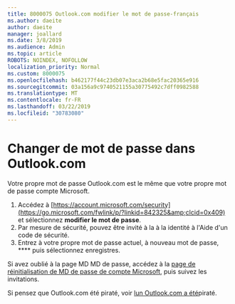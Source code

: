 ```yaml
---
title: 8000075 Outlook.com modifier le mot de passe-français
ms.author: daeite
author: daeite
manager: joallard
ms.date: 3/8/2019
ms.audience: Admin
ms.topic: article
ROBOTS: NOINDEX, NOFOLLOW
localization_priority: Normal
ms.custom: 8000075
ms.openlocfilehash: b462177f44c23db07e3aca2b68e5fac20365e916
ms.sourcegitcommit: 03a156a9c9740521155a30775492c7dff0982588
ms.translationtype: MT
ms.contentlocale: fr-FR
ms.lasthandoff: 03/22/2019
ms.locfileid: "30783080"
---
```

# <a name="changer-votre-mot-de-passe-dans-outlookcom"></a>Changer de mot de passe dans Outlook.com

Votre propre mot de passe Outlook.com est le même que votre propre mot de passe compte Microsoft.

1. Accédez à [https://account.microsoft.com/security](https://go.microsoft.com/fwlink/p/?linkid=842325&amp;clcid=0x409) et sélectionnez **modifier le mot de passe**.
2. Par mesure de sécurité, pouvez être invité à la à la identité à l'Aide d'un code de sécurité.
3. Entrez à votre propre mot de passe actuel, à nouveau mot de passe, **** puis sélectionnez enregistres.

Si avez oublié à la page MD MD de passe, accédez à la [page de réinitialisation de MD de passe de compte Microsoft](https://go.microsoft.com/fwlink/p/?linkid=841909), puis suivez les invitations.

Si pensez que Outlook.com été piraté, voir [lun Outlook.com a été](https://support.office.com/fr-fr/article/mon-compte-outlook-com-a-été-piraté-35993ac5-ac2f-494e-aacb-5232dda453d8)piraté.